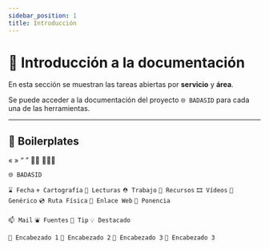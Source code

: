 ```yaml
---
sidebar_position: 1
title: Introducción
---
```


# 🍉 Introducción a la documentación

En esta sección se muestran las tareas abiertas por **servicio** y **área**.

Se puede acceder a la documentación del proyecto `🌐 BADASID` para cada una de las herramientas.



---

## 🥝 Boilerplates

« » “ ” 🥑🍊 🥝🍋🥕

`🌐 BADASID`

`⌛️ Fecha` `⚜️ Cartografía` `👀 Lecturas` `⛑️ Trabajo` `🧰 Recursos` `🎞️ Vídeos` `🍊 Genérico` `💿 Ruta Física` `🔗 Enlace Web` `🎤 Ponencia`

`📫 Mail` `⛲️ Fuentes` `💊 Tip` `💡 Destacado` 

`🍉 Encabezado 1`  `🥝 Encabezado 2` `🥕 Encabezado 3` `🍋 Encabezado 3`